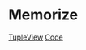 #  Memorize

[TupleView](https://developer.apple.com/documentation/swiftui/tupleview)
[Code](https://github.com/obrienser/memorize)


